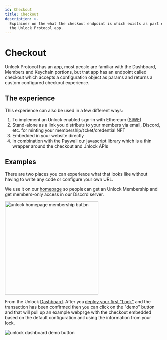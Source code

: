 ```yaml
---
id: Checkout
title: Checkout
description: >-
  Explainer on the what the checkout endpoint is which exists as part of
  the Unlock Protocol app.
---
```


# Checkout

Unlock Protocol has an app, most people are familiar with the Dashboard, Members
and Keychain portions, but that app has an endpoint called checkout which accepts
a configuration object as params and returns a custom configured checkout experience.

## The experience
This experience can also be used in a few different ways:
1. To implement an Unlock enabled sign-in with Ethereum ([SIWE](../sign-in-with-ethereum/))
1. Stand-alone as a link you distribute to your members via email, Discord, etc.
   for minting your membership/ticket/credential NFT
1. Embedded in your website directly
1. In combination with the Paywall our javascript library which is a thin
    wrapper around the checkout and Unlock APIs

## Examples
There are two places you can experience what that looks like without
having to write any code or configure your own URL.

We use it on our [homepage](https://unlock-protocol.com/)
so people can get an Unlock Membership and get members-only access in our Discord
server.

<p>
  <img alt="unlock homepage membership button" width="300" src="/img/tools/checkout/unlock-homepage-member-button.png"/>
</p>

From the Unlock [Dashboard](https://app.unlock-protocol.com/dashboard).
After you [deploy your first "Lock"](../../new-to-unlock/deploying-a-lock) and
the transaction has been confirmed then you can click on the "demo" button and
that will pull up an example webpage with the checkout embedded based on the default
configuration and using the information from your lock.

![unlock dashboard demo button](/img/tools/checkout/unlock-dashboard-demo-button.png)
